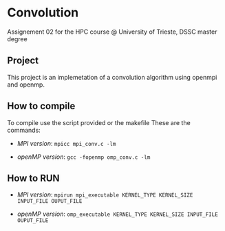 # Convolution
Assignement 02 for the HPC course @ University of Trieste, DSSC master degree
## Project
This project is an implemetation of a convolution algorithm using openmpi and openmp.
## How to compile
To compile use the script provided or the makefile
These are the commands:

- *MPI version*: `mpicc mpi_conv.c -lm`

- *openMP version*: `gcc -fopenmp omp_conv.c -lm`

## How to RUN

- *MPI version*: `mpirun mpi_executable KERNEL_TYPE KERNEL_SIZE INPUT_FILE OUPUT_FILE`

- *openMP version*: `omp_executable KERNEL_TYPE KERNEL_SIZE INPUT_FILE OUPUT_FILE`
